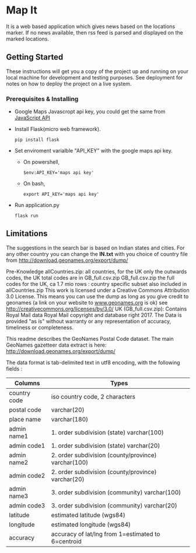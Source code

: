 # Map It

It is a web based application which gives news based on the locations marker. If no news available,
then rss feed is parsed and displayed on the marked locations.

## Getting Started

These instructions will get you a copy of the project up and running on your local machine for development and testing purposes. See deployment for notes on how to deploy the project on a live system.

### Prerequisites & Installing

- Google Maps Javascropt api key, you could get the same from [JavaScript API](https://cloud.google.com/maps-platform/?__utma=102347093.1877704850.1531516518.1531516570.1531516570.1&__utmb=102347093.0.10.1531516570&__utmc=102347093&__utmx=-&__utmz=102347093.1531516570.1.1.utmcsr=google|utmccn=(organic)|utmcmd=organic|utmctr=(not%20provided)&__utmv=-&__utmk=191571242&_ga=2.208774162.1889896042.1531516518-1877704850.1531516518#get-started)
-  Install Flask(micro web framework).

   ```pip install flask```
- Set enviroment varialble "API_KEY" with the google maps api key.
  - On powershell,

    ```$env:API_KEY='maps api key'```
    
  - On bash,

    ```export API_kEY='maps api key'```
- Run application.py

  ```flask run```

## Limitations

The suggestions in the search bar is based on Indian states and cities. For any other country you can change the **IN.txt**
with you choice of country file from http://download.geonames.org/export/dump/

Pre-Knowledge
allCountries.zip: all countries, for the UK only the outwards codes, the UK total codes are in GB_full.csv.zip
GB_full.csv.zip the full codes for the UK, ca 1.7 mio rows
<iso countrycode>: country specific subset also included in allCountries.zip
This work is licensed under a Creative Commons Attribution 3.0 License.
This means you can use the dump as long as you give credit to geonames (a link on your website to www.geonames.org is ok)
see http://creativecommons.org/licenses/by/3.0/
UK (GB_full.csv.zip): Contains Royal Mail data Royal Mail copyright and database right 2017.
The Data is provided "as is" without warranty or any representation of accuracy, timeliness or completeness.

This readme describes the GeoNames Postal Code dataset.
The main GeoNames gazetteer data extract is here: http://download.geonames.org/export/dump/

The data format is tab-delimited text in utf8 encoding, with the following fields :

| Columns      | Types                      |
|-------------------|------------------------------------------------------|
country code      | iso country code, 2 characters 
postal code       | varchar(20)
place name        | varchar(180)
admin name1       | 1. order subdivision (state) varchar(100)
admin code1       | 1. order subdivision (state) varchar(20)
admin name2       | 2. order subdivision (county/province) varchar(100)
admin code2       | 2. order subdivision (county/province) varchar(20)
admin name3       | 3. order subdivision (community) varchar(100)
admin code3       | 3. order subdivision (community) varchar(20)
latitude          | estimated latitude (wgs84)
longitude         | estimated longitude (wgs84)
accuracy          | accuracy of lat/lng from 1=estimated to 6=centroid

